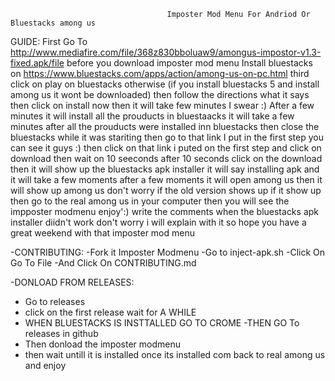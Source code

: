                                        Imposter Mod Menu For Andriod Or Bluestacks among us   
GUIDE:
First Go To http://www.mediafire.com/file/368z830bboluaw9/amongus-impostor-v1.3-fixed.apk/file
 before you download imposter mod menu Install bluestacks on https://www.bluestacks.com/apps/action/among-us-on-pc.html third click on play on bluestacks otherwise (if you install bluestacks 5 and install among us it wont be downloaded) then follow the directions what it says then click on install now then it will take few minutes I swear :) After a few minutes it will install all the prouducts in bluestaacks it will take a few minutes after all the prouducts were installed inn bluestacks then close the bluestacks while it was stariting then go to that link I put in the first step you can see it guys :) then click on that link i puted on the first step and click on download then wait on 10 seeconds after 10 seconds click on the download then it will show up the bluestacks apk installer it will say installing apk and it will take a few moments after a few moments it will open among us then it will show up among us don't worry if the old version shows up if it show up then go to the real among us in your computer then you will see the impposter modmenu enjoy':) write the comments when the bluestacks apk installer diidn't work don't worry i will explain with it so hope you have a great weekend with that imposter mod menu
  
-CONTRIBUTING:
-Fork it Imposter Modmenu 
-Go to inject-apk.sh
-Click On Go To File
-And Click On CONTRIBUTING.md

-DONLOAD FROM RELEASES:
 - Go to releases
-  click on the first release wait for A WHILE
-  WHEN BLUESTACKS IS INSTTALLED GO  TO CROME
-THEN GO To releases in github
- Then donload the imposter modmenu
- then wait untill it is installed once its installed com back to real among us and enjoy
